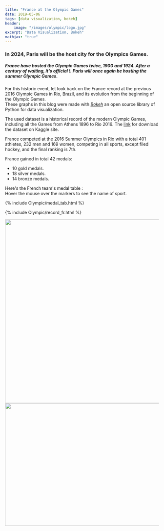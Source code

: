 ```yaml
---
title: "France at the Olympic Games"
date: 2019-05-06
tags: [data visualization, bokeh]
header: 
    image: "/images/olympic/logo.jpg"
excerpt: "Data Visualization, Bokeh"
mathjax: "true"
---
```


### In 2024, Paris will be the host city for the Olympics Games. 
##### France have hosted the Olympic Games twice, 1900 and 1924. After a century of waiting, it's official !. Paris will once again be hosting the summer Olympic Games.
 
For this historic event, let look back on the France record at the previous 2016 Olympic Games in Rio, Brazil, and its evolution from the beginning of the Olympic Games.  
These graphs in this blog were made with [*Bokeh*](https://bokeh.org/) an open source library of Python for data visualization.  
 
The used dataset is a historical record of the modern Olympic Games, including all the Games from Athens 1896 to Rio 2016.
The [link](https://www.kaggle.com/heesoo37/120-years-of-olympic-history-athletes-and-results)  for download the dataset on Kaggle site. 

France competed at the 2016 Summer Olympics in Rio with a total 401 athletes, 232 men and 169 women, competing in all sports, except filed hockey, and the final ranking is 7th.
  
France gained in total 42 medals:
* 10 gold medals.
* 18 silver medals.
* 14 bronze medals. 

Here's the French team's medal table :   
Hover the mouse over the markers to see the name of sport. 

{% include Olympic/medal_tab.html %}


{% include Olympic/record_fr.html %}

<img src="{{ site.url }}{{ site.baseurl }}/images/olympic/olympic.gif"  width="800px" height='600px'/>

<img src="{{ site.url }}{{ site.baseurl }}/images/olympic/olympictools.gif"  width="600px" height='400px'/>
